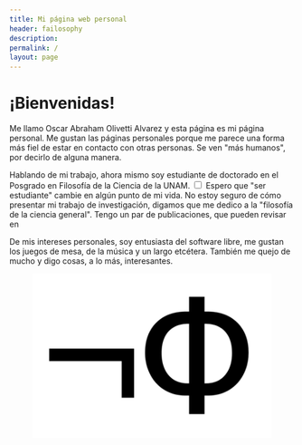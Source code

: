 ```yaml
---
title: Mi página web personal
header: failosophy
description:
permalink: /
layout: page
---
```


<h1>¡Bienvenidas!</h1>

<p>
Me llamo Oscar Abraham Olivetti Alvarez y esta página es mi página personal.
Me gustan las páginas personales porque me parece una forma más fiel de estar en contacto con otras personas.
Se ven "más humanos", por decirlo de alguna manera.
</p>

<p>
Hablando de mi trabajo, ahora mismo soy estudiante de doctorado en el Posgrado en Filosofía de la Ciencia de la UNAM.<label for="1" class="margin-toggle sidenote-number">
 </label>
 <input type="checkbox" 
        id="1" 
        class="margin-toggle"/>
          <span class="sidenote">
            Espero que "ser estudiante" cambie en algún punto de mi vida.
          </span> 
 No estoy seguro de cómo presentar mi trabajo de investigación, digamos que me dedico a la "filosofía de la ciencia general". Tengo un par de publicaciones, que pueden revisar en 
</p>

<p>
De mis intereses personales, soy entusiasta del software libre, me gustan los juegos de mesa, de la música y un largo etcétera. También me quejo de mucho y digo cosas, a lo más, interesantes.

<!--
No soy, ni de lejos, un programador. Pero trato de usar sotware libre en mi vida diaria, especialmente en mi trabjajo.

Mi favorito hasta ahora es Wingspan, diseñado por [Elizabeth Hargrave](https://www.elizhargrave.com/games/wingspan). El arte del juego es simplemente hermoso.
-->

<figure>
<img src="/assets/images/logo.png">
</figure>
</p>
